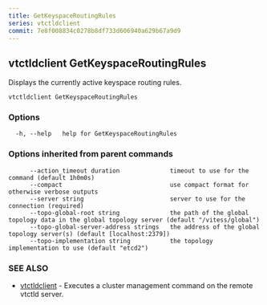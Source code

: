 ```yaml
---
title: GetKeyspaceRoutingRules
series: vtctldclient
commit: 7e8f008834c0278b8df733d606940a629b67a9d9
---
```

## vtctldclient GetKeyspaceRoutingRules

Displays the currently active keyspace routing rules.

```
vtctldclient GetKeyspaceRoutingRules
```

### Options

```
  -h, --help   help for GetKeyspaceRoutingRules
```

### Options inherited from parent commands

```
      --action_timeout duration              timeout to use for the command (default 1h0m0s)
      --compact                              use compact format for otherwise verbose outputs
      --server string                        server to use for the connection (required)
      --topo-global-root string              the path of the global topology data in the global topology server (default "/vitess/global")
      --topo-global-server-address strings   the address of the global topology server(s) (default [localhost:2379])
      --topo-implementation string           the topology implementation to use (default "etcd2")
```

### SEE ALSO

* [vtctldclient](../)	 - Executes a cluster management command on the remote vtctld server.

